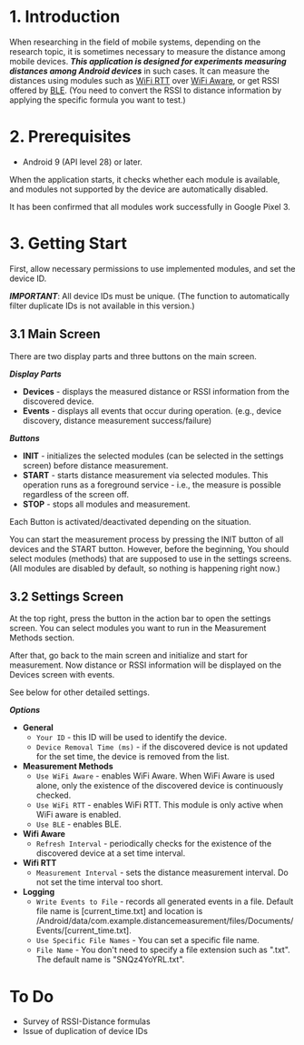 # 1. Introduction

When researching in the field of mobile systems, depending on the research topic, it is sometimes necessary to measure the distance among mobile devices.
***This application is designed for experiments measuring distances among Android devices*** in such cases.
It can measure the distances using modules such as [WiFi RTT][] over [WiFi Aware][], or get RSSI offered by [BLE][].
(You need to convert the RSSI to distance information by applying the specific formula you want to test.)

# 2. Prerequisites

- Android 9 (API level 28) or later.

When the application starts, it checks whether each module is available, and modules not supported by the device are automatically disabled.

It has been confirmed that all modules work successfully in Google Pixel 3.

# 3. Getting Start

First, allow necessary permissions to use implemented modules, and set the device ID.

***IMPORTANT***: All device IDs must be unique. (The function to automatically filter duplicate IDs is not available in this version.)

## 3.1 Main Screen

There are two display parts and three buttons on the main screen.

***Display Parts***
- **Devices** - displays the measured distance or RSSI information from the discovered device.
- **Events** - displays all events that occur during operation. (e.g., device discovery, distance measurement success/failure)

***Buttons***
- **INIT** - initializes the selected modules (can be selected in the settings screen) before distance measurement.
- **START** - starts distance measurement via selected modules. This operation runs as a foreground service - i.e., the measure is possible regardless of the screen off.
- **STOP** - stops all modules and measurement.

Each Button is activated/deactivated depending on the situation.

You can start the measurement process by pressing the INIT button of all devices and the START button.
However, before the beginning, You should select modules (methods) that are supposed to use in the settings screens. (All modules are disabled by default, so nothing is happening right now.)

## 3.2 Settings Screen

At the top right, press the button in the action bar to open the settings screen.
You can select modules you want to run in the Measurement Methods section.

After that, go back to the main screen and initialize and start for measurement. Now distance or RSSI information will be displayed on the Devices screen with events.

See below for other detailed settings.

***Options***
- **General**
  - `Your ID` - this ID will be used to identify the device.
  - `Device Removal Time (ms)` - if the discovered device is not updated for the set time, the device is removed from the list.
- **Measurement Methods**
  - `Use WiFi Aware` - enables WiFi Aware. When WiFi Aware is used alone, only the existence of the discovered device is continuously checked.
  - `Use WiFi RTT` - enables WiFi RTT. This module is only active when WiFi aware is enabled.
  - `Use BLE` - enables BLE.
- **Wifi Aware**
  - `Refresh Interval` - periodically checks for the existence of the discovered device at a set time interval.
- **Wifi RTT**
  - `Measurement Interval` - sets the distance measurement interval. Do not set the time interval too short.
- **Logging**
  - `Write Events to File` - records all generated events in a file. Default file name is [current_time.txt] and location is /Android/data/com.example.distancemeasurement/files/Documents/Events/[current_time.txt].
  - `Use Specific File Names` - You can set a specific file name.
  - `File Name` - You don't need to specify a file extension such as ".txt". The default name is "SNQz4YoYRL.txt".
  
# To Do

- Survey of RSSI-Distance formulas
- Issue of duplication of device IDs
 
[WiFi RTT]: https://developer.android.com/guide/topics/connectivity/wifi-rtt
[WiFi Aware]: https://developer.android.com/guide/topics/connectivity/wifi-aware
[BLE]: https://developer.android.com/guide/topics/connectivity/bluetooth-le
